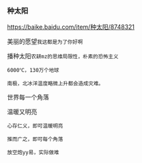 ### 种太阳
https://baike.baidu.com/item/种太阳/8748321

美丽的愿望`我这都是为了你好啊`

播种太阳`农耕mz的思维局限性，朴素的恐怖主义`

`6000℃，130万个地球`

`南极，北冰洋温度略微上升都会造成灾难。`

世界每一个角落

温暖又明亮

`心存仁义，即可温暖明亮`

`推而广之，即可每个角落`

`放空炮yy易，实际做难`
